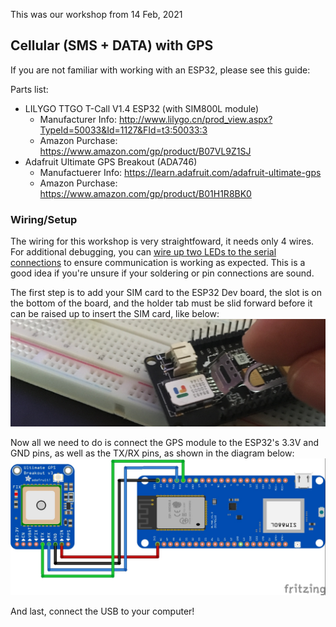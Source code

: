 This was our workshop from 14 Feb, 2021

## Cellular (SMS + DATA) with GPS

If you are not familiar with working with an ESP32, please see this guide: 

Parts list:
- LILYGO TTGO T-Call V1.4 ESP32 (with SIM800L module)
    - Manufacturer Info: http://www.lilygo.cn/prod_view.aspx?TypeId=50033&Id=1127&FId=t3:50033:3
    - Amazon Purchase: https://www.amazon.com/gp/product/B07VL9Z1SJ
- Adafruit Ultimate GPS Breakout (ADA746)
    - Manufactuerer Info: https://learn.adafruit.com/adafruit-ultimate-gps
    - Amazon Purchase: https://www.amazon.com/gp/product/B01H1R8BK0

### Wiring/Setup

The wiring for this workshop is very straightfoward, it needs only 4 wires. For additional debugging, you can [wire up two LEDs to the serial connections](https://github.com/untrobotics/workshops/blob/main/esp32/cellular%2Bgps/diagrams/serial-leds.jpg)
 to ensure communication is working as expected. This is a good idea if you're unsure if your soldering or pin connections are sound.
 
The first step is to add your SIM card to the ESP32 Dev board, the slot is on the bottom of the board, and the holder tab must be slid forward before it can be raised up to insert the SIM card, like below:
![Inserted SIM Card](diagrams/inserted-sim.jpg)


Now all we need to do is connect the GPS module to the ESP32's 3.3V and GND pins, as well as the TX/RX pins, as shown in the diagram below:
![Wiring Diagram](diagrams/esp32-ttgo%2Bgps.jpg)

And last, connect the USB to your computer!
